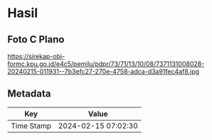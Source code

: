 # Hasil

## Foto C Plano

https://sirekap-obj-formc.kpu.go.id/e4c5/pemilu/pdpr/73/71/13/10/08/7371131008028-20240215-011931--7b3efc27-270e-4758-adca-d3a91fec4af8.jpg


## Metadata

| Key        | Value               |
| ---------- | ------------------- |
| Time Stamp | 2024-02-15 07:02:30 |




